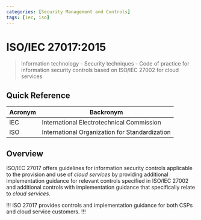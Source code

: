 ```yaml
---
categories: [Security Management and Controls]
tags: [iec, iso]
---
```


# ISO/IEC 27017:2015

> Information technology - Security techniques - Code of practice for information security controls based on ISO/IEC 27002 for cloud services

## Quick Reference

| Acronym | Backronym |
| - | - |
| IEC | International Electrotechnical Commission |
| ISO | International Organization for Standardization |

## Overview

ISO/IEC 27017 offers guidelines for information security controls applicable to the provision and use of *cloud services* by providing additional implementation guidance for relevant controls specified in ISO/IEC 27002 and additional controls with implementation guidance that specifically relate to *cloud services*.

!!!
ISO 27017 provides controls and implementation guidance for both CSPs and cloud service customers.
!!!
